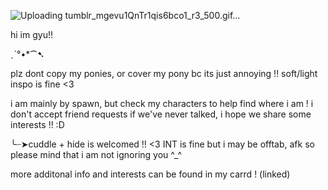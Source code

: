 ![Uploading tumblr_mgevu1QnTr1qis6bco1_r3_500.gif…]()

hi im gyu!!

ˏˋ°•*⁀➷

plz dont copy my ponies, or cover my pony bc its just annoying !!
soft/light inspo is fine <3

i am mainly by spawn, but check my characters to help find where i am !
i don't accept friend requests if we've never talked, i hope we share some interests !! :D

╰┈➤cuddle + hide is welcomed !! <3 INT is fine but i may be offtab, afk so please mind that i am not ignoring you ^_^

more additonal info and interests can be found in my carrd ! (linked) 

